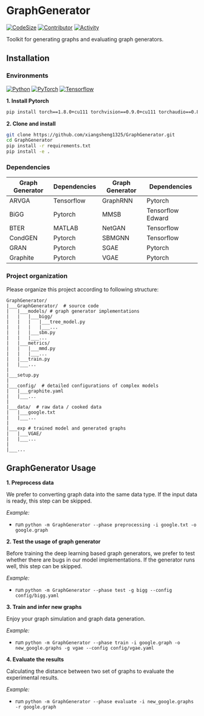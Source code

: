 # GraphGenerator
[![CodeSize](https://img.shields.io/github/languages/code-size/xiangsheng1325/GraphGenerator?style=plastic)](https://github.com/xiangsheng1325/GraphGenerator)
[![Contributor](https://img.shields.io/github/contributors/xiangsheng1325/GraphGenerator?style=plastic&color=blue)](https://github.com/xiangsheng1325/GraphGenerator/graphs/contributors)
[![Activity](https://img.shields.io/github/commit-activity/m/xiangsheng1325/GraphGenerator?style=plastic)](https://github.com/xiangsheng1325/GraphGenerator/pulse)

Toolkit for generating graphs and evaluating graph generators.

## Installation
### Environments
[![Python](https://img.shields.io/badge/Python-v3.6.8-blue?style=plastic)](https://www.python.org/)
[![PyTorch](https://img.shields.io/badge/PyTorch-v1.8.0-green?style=plastic)](https://pypi.org/project/torch/)
[![Tensorflow](https://img.shields.io/badge/Tensorflow-v2.4.0-blue?style=plastic)](https://pypi.org/project/tensorflow/)

**1. Install Pytorch**
```bash
pip install torch==1.8.0+cu111 torchvision==0.9.0+cu111 torchaudio==0.8.0 -f https://download.pytorch.org/whl/torch_stable.html
```
**2. Clone and install**
```bash
git clone https://github.com/xiangsheng1325/GraphGenerator.git
cd GraphGenerator
pip install -r requirements.txt
pip install -e .
```
### Dependencies
|Graph Generator|Dependencies|Graph Generator|Dependencies|
|--|--|--|--|
|ARVGA|Tensorflow|GraphRNN|Pytorch|
|BiGG|Pytorch|MMSB|Tensorflow Edward|
|BTER|MATLAB|NetGAN|Tensorflow|
|CondGEN|Pytorch|SBMGNN|Tensorflow|
|GRAN|Pytorch|SGAE|Pytorch|
|Graphite|Pytorch|VGAE|Pytorch|


### Project organization

Please organize this project according to following structure:

```
GraphGenerator/
|___GraphGenerator/  # source code
|   |___models/ # graph generator implementations
|   |   |___bigg/
|   |   |   |___tree_model.py
|   |   |   |___...
|   |   |___sbm.py
|   |   |___...
|   |___metrics/
|   |   |___mmd.py
|   |   |___...
|   |___train.py
|   |___...
|
|___setup.py 
|
|___config/  # detailed configurations of complex models
|   |___graphite.yaml
|   |___...
|
|___data/  # raw data / cooked data
|   |___google.txt
|   |___...
|
|___exp # trained model and generated graphs
|   |___VGAE/
|   |___...
|
|___...
```

## GraphGenerator Usage

**1. Preprocess data**

We prefer to converting graph data into the same data type. If the input data is ready, this step can be skipped.

_Example:_
* run `python -m GraphGenerator --phase preprocessing -i google.txt -o google.graph`

**2. Test the usage of graph generator**

Before training the deep learning based graph generators,
we prefer to test whether there are bugs in our model implementations.
If the generator runs well, this step can be skipped.

_Example:_
* run `python -m GraphGenerator --phase test -g bigg --config config/bigg.yaml`

**3. Train and infer new graphs**

Enjoy your graph simulation and graph data generation.

_Example:_
* run `python -m GraphGenerator --phase train -i google.graph -o new_google.graphs -g vgae --config config/vgae.yaml`

**4. Evaluate the results**

Calculating the distance between two set of graphs to evaluate the experimental results. 

_Example:_
* run `python -m GraphGenerator --phase evaluate -i new_google.graphs -r google.graph`

